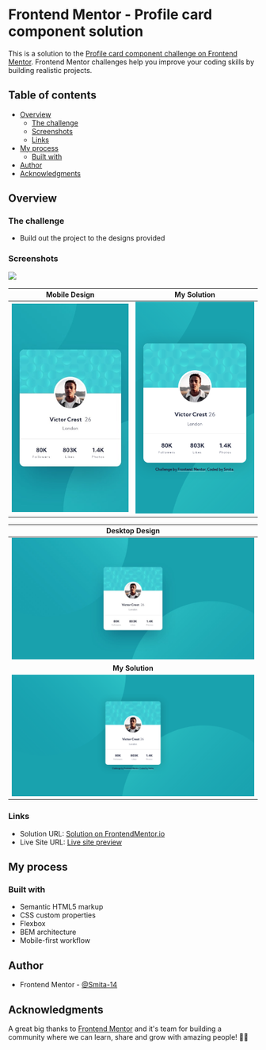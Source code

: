 # Frontend Mentor - Profile card component solution

This is a solution to the [Profile card component challenge on Frontend Mentor](https://www.frontendmentor.io/challenges/profile-card-component-cfArpWshJ). Frontend Mentor challenges help you improve your coding skills by building realistic projects. 

## Table of contents

- [Overview](#overview)
  - [The challenge](#the-challenge)
  - [Screenshots](#screenshots)
  - [Links](#links)
- [My process](#my-process)
  - [Built with](#built-with)
- [Author](#author)
- [Acknowledgments](#acknowledgments)


## Overview

### The challenge

- Build out the project to the designs provided

### Screenshots

![](./screenshot.jpg)

| **Mobile Design** | **My Solution** |
| -- | -- |
| ![Target Mobile design](./design/mobile-design.jpg) | ![My solution to design](./design/mobile-size.png) |


| **Desktop Design** |
| :--: |
| ![Target desktop design](./design/desktop-design.jpg) |
| **My Solution** |
| ![My solution to design](./design/desktop-size.png) | 


### Links

- Solution URL: [Solution on FrontendMentor.io](https://www.frontendmentor.io/solutions/mobilefirst-bem-and-css-flexbox-fJ_jjaLWV)
- Live Site URL: [Live site preview](https://smita-14.github.io/profile-card-component-challenge/)

## My process

### Built with

- Semantic HTML5 markup
- CSS custom properties
- Flexbox
- BEM architecture
- Mobile-first workflow

## Author

- Frontend Mentor - [@Smita-14](https://www.frontendmentor.io/profile/Smita-14)

## Acknowledgments
A great big thanks to [Frontend Mentor](https://www.frontendmentor.io) and it's team for building a community where we can learn, share and grow with amazing people! 💖💖
